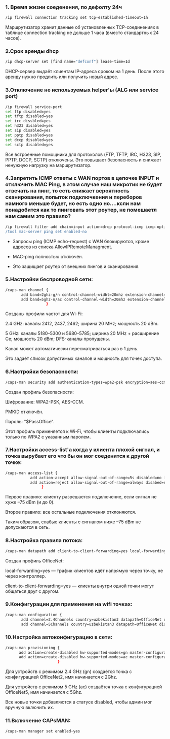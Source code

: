 ### 1. Время жизни соеденения, по дефолту 24ч
  ```bash
  /ip firewall connection tracking set tcp-established-timeout=1h 
  ```
Маршрутизатор хранит данные об установленных TCP-соединениях в таблице connection tracking не дольше 1 часа (вместо стандартных 24 часов).


### 2.Cрок аренды dhcp

```bash
/ip dhcp-server set [find name="defconf"] lease-time=1d
```
DHCP-сервер выдаёт клиентам IP-адреса сроком на 1 день. После этого аренду нужно продлить или получить новый адрес.


### 3.Отключение не используемых helper'ы (ALG или service port)

```bash
/ip firewall service-port
set ftp disabled=yes
set tftp disabled=yes
set irc dissbled=yes
set h323 disabled=yes
set sip disabled=yes
set pptp disabled=yes
set dccp disabled=yes
set sctp disabled=yes
```
Все встроенные помощники для протоколов (FTP, TFTP, IRC, H323, SIP, PPTP, DCCP, SCTP) отключены.
Это повышает безопасность и снижает ненужную нагрузку на маршрутизатор.

### 4.Запретить ICMP ответы с WAN портов в цепочке INPUT и отключить MAC Ping, в этом случае наш микротик не будет отвечать на пинг, то есть снижает вероятность сканирования, попыток подключкения и переборов намного меньше будет, но есть одно но....ксли нам понадобится как то пинговать этот роутер, не помешаетл нам самим это правило?

```bash
/ip firewall filter add chain=input action=drop protocol-icmp icmp-options=8:0 in-interface-list=WAN src-address-list="!AllowIPRemoteManagment comment="Drop IN echo request"
/tool mac-server ping set enabled-no
```
* Запросы ping (ICMP echo-request) с WAN блокируются, кроме адресов из списка AllowIPRemoteManagment.

* MAC-ping полностью отключён.

* Это защищает роутер от внешних пингов и сканирования.

### 5.Настройки беспроводной сети:

```bash
/caps-man channel {
       add band=2ghz-g/n control-channel-widht=20mhz extension-channel=disabled frequ,ncy=2412,2437,2462 name=2.4Channels reselect-interval=1d tx-power=20
       add band=5ghz-n/ac control-channel-width=20mhz extension-channel=Ce frequency=5180,5220,5260,5300,5680,5745,5785 name=5Channels reselect-interval=1d tx-power=20 skip-dfs-channels=yes
                  }
```           

Созданы профили частот для Wi-Fi:

2.4 GHz: каналы 2412, 2437, 2462; ширина 20 MHz; мощность 20 dBm.

5 GHz: каналы 5180–5300 и 5680–5785; ширина 20 MHz + расширение Ce; мощность 20 dBm; DFS-каналы пропущены.

Канал может автоматически пересматриваться раз в 1 день.

Это задаёт список допустимых каналов и мощность для точек доступа.


### 6.Настройки безопасности:

```bash
/caps-man security add authentication-types=wpa2-psk encryption=aes-ccm group-encryption=aes-ccm disable-pmkid=yes name=OfficeNetPass passphrase="$PassOffice"
```
Создан профиль безопасности:

Шифрование: WPA2-PSK, AES-CCM.

PMKID отключён.

Пароль: "$PassOffice".

Этот профиль применяется к Wi-Fi, чтобы клиенты подключались только по WPA2 с указанным паролем.


### 7.Настройки access-list'a когда у клиента плохой сигнал, и точка вырубает его что бы он мог соеденится к другой точке:

```bash
/caps-man access-list {
           add action-accept allow-signal-out-of-range=5s disabled=no interface=any mac-address=00:00:00:00:00:00 signal-range=-75..0 ssid-regexp=""
           add action=reject allow-signal-out-of-range=always disabed=no interface-any mac-address=00:00:00:00:00:00 signal-range=-120..120 ssid-regexp=""
           		}
```

Первое правило: клиенту разрешается подключение, если сигнал не хуже –75 dBm (и до 0).

Второе правило: все остальные подключения отклоняются.

Таким образом, слабые клиенты с сигналом ниже –75 dBm не допускаются в сеть.


### 8.Настройка правила потока:

```bash
/caps-man datapath add client-to-client-forwarding=yes local-forwarding=yes name=OfficeNet
```
Создан профиль OfficeNet:

local-forwarding=yes — трафик клиентов идёт напрямую через точку, не через контроллер.

client-to-client-forwarding=yes — клиенты внутри одной точки могут общаться друг с другом.


### 9.Конфигурации для применения на wifi точках:

```bash
/caps-man configuration {
       add channel=2.4Channels country=uzbekistan3 datapath=OfficeNet distance=indoors guard-interval=long max-sta-count=32 mode=ap multicast-helper=default name=OfficeNet2 rates=StandartDataRates rx-chains=0,1 securit=OfficeNetPass ssid="$DDISOffice-2.4Ghz" tx-chains=0.1
       add channel=5Channels country=uzbekistan3 datapath=OfficeNet distance=indoors guard-interval=long max-sta-count=32 mode=ap multicast-helper=default name=OfficeNet5 rates=StandartDataRates rx-chains=0.1 security=OfficeNetPass ssid="$SSIDOffice-5Ghz" tx-chains00.1
```


### 10.Настройка автоконфигурацию в сети:
```bash
/caps-man provisioning {
      add action=create-disabled hw-supported-modes=gn master-configuration= OfficeNet2 name-format=prefix-identity name-prefix=2Ghz
      add action=create-disabled hw-supported-modes=ac master-configuration= OfficeNet5 name-format=prefix-identity name-prefix=5Ghz
                       }
```
Для устройств с режимом 2.4 GHz (gn) создаётся точка с конфигурацией OfficeNet2, имя начинается с 2Ghz.

Для устройств с режимом 5 GHz (ac) создаётся точка с конфигурацией OfficeNet5, имя начинается с 5Ghz.

Все новые точки добавляются в статусе disabled, чтобы админ мог вручную включить их.


### 11.Включение CAPsMAN:
```bash
/caps-man manager set enabled-yes
```